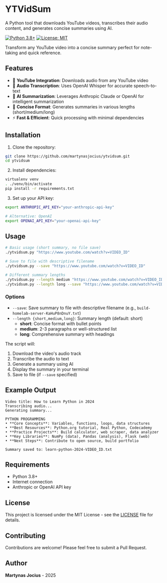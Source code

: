 # YTVidSum

A Python tool that downloads YouTube videos, transcribes their audio content, and generates concise summaries using AI.

[![Python 3.8+](https://img.shields.io/badge/python-3.8+-blue.svg)](https://www.python.org/downloads/)
[![License: MIT](https://img.shields.io/badge/License-MIT-yellow.svg)](https://opensource.org/licenses/MIT)

Transform any YouTube video into a concise summary perfect for note-taking and quick reference.

## Features

- 🎥 **YouTube Integration**: Downloads audio from any YouTube video
- 🎤 **Audio Transcription**: Uses OpenAI Whisper for accurate speech-to-text
- 🤖 **AI Summarization**: Leverages Anthropic Claude or OpenAI for intelligent summarization
- 📝 **Concise Format**: Generates summaries in various lengths (short/medium/long)
- ⚡ **Fast & Efficient**: Quick processing with minimal dependencies

## Installation

1. Clone the repository:

```bash
git clone https://github.com/martynasjocius/ytvidsum.git
cd ytvidsum
```

2. Install dependencies:

```bash
virtualenv venv
. ./venv/bin/activate
pip install -r requirements.txt
```

3. Set up your API key:

```bash
export ANTHROPIC_API_KEY="your-anthropic-api-key"

# Alternative: OpenAI
export OPENAI_API_KEY="your-openai-api-key"
```

## Usage

```bash
# Basic usage (short summary, no file save)
./ytvidsum.py "https://www.youtube.com/watch?v=VIDEO_ID"

# Save to file with descriptive filename
./ytvidsum.py --save "https://www.youtube.com/watch?v=VIDEO_ID"

# Different summary lengths
./ytvidsum.py --length medium "https://www.youtube.com/watch?v=VIDEO_ID"
./ytvidsum.py --length long --save "https://www.youtube.com/watch?v=VIDEO_ID"
```

### Options

- `--save`: Save summary to file with descriptive filename (e.g., `build-homelab-server-KaHuP8nDnuY.txt`)
- `--length {short,medium,long}`: Summary length (default: short)
  - **short**: Concise format with bullet points
  - **medium**: 2-3 paragraphs or well-structured list
  - **long**: Comprehensive summary with headings

The script will:

1. Download the video's audio track
2. Transcribe the audio to text
3. Generate a summary using AI
4. Display the summary in your terminal
5. Save to file (if `--save` specified)

## Example Output

```
Video title: How to Learn Python in 2024
Transcribing audio...
Generating summary...

PYTHON PROGRAMMING
• **Core Concepts**: Variables, functions, loops, data structures
• **Best Resources**: Python.org tutorial, Real Python, Codecademy
• **Practice Projects**: Build calculator, web scraper, data analyzer
• **Key Libraries**: NumPy (data), Pandas (analysis), Flask (web)
• **Next Steps**: Contribute to open source, build portfolio

Summary saved to: learn-python-2024-VIDEO_ID.txt
```

## Requirements

- Python 3.8+
- Internet connection
- Anthropic or OpenAI API key

## License

This project is licensed under the MIT License - see the [LICENSE](LICENSE) file for details.

## Contributing

Contributions are welcome! Please feel free to submit a Pull Request.

## Author

**Martynas Jocius** - 2025

